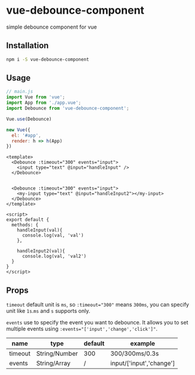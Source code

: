 # vue-debounce-component

simple debounce component for vue

## Installation
```bash
npm i -S vue-debounce-component
```

## Usage
```js
// main.js
import Vue from 'vue';
import App from './app.vue';
import Debounce from 'vue-debounce-component';

Vue.use(Debounce)

new Vue({
  el: '#app',
  render: h => h(App)
})
```

``` vue
<template>
  <Debounce :timeout="300" events="input">
    <input type="text" @input="handleInput" />
  </Debounce>

  
  <Debounce :timeout="300" events="input">
    <my-input type="text" @input="handleInput2"></my-input>
  </Debounce>
</template>

<script>
export default {
  methods: {
    handleInput(val){
      console.log(val, 'val')
    },
    
    handleInput2(val){
      console.log(val, 'val2')
  }
}
</script>

```

## Props

`timeout` default unit is `ms`, so `:timeout="300"` means `300ms`, you can specify unit like `1s`.`ms` and `s` supports only.

`events` use to specify the event you want to debounce. It allows you to set multiple events using `:events="['input','change','click']"`.

| name                       | type             | default         | example         |
| -------------------------- | ---------------- | ----------------|-----------------|
| timeout                    |  String/Number   | 300             | 300/300ms/0.3s  |
| events                     |  String/Array    | /               | input/['input','change']|